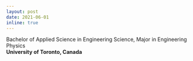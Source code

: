```yaml
---
layout: post
date: 2021-06-01
inline: true
---
```


Bachelor of Applied Science in Engineering Science, Major in Engineering Physics  
<b>University of Toronto, Canada</b>
